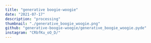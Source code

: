 ```yaml
---
title: "generative boogie-woogie"
date: "2021-07-17"
description: "processing"
thumbnail: "./generative_boogie_woogie.png"
github: "generative-boogie-woogie/generative_boogie_woogie.pyde"
instagram: "CRbfKu_oO_D/"
---
```


